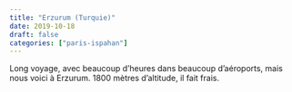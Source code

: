 ```yaml
---
title: "Erzurum (Turquie)"
date: 2019-10-18
draft: false
categories: ["paris-ispahan"]
---
```


Long voyage, avec beaucoup d’heures dans beaucoup d’aéroports, mais nous voici à Erzurum. 1800 mètres d’altitude, il fait frais.
